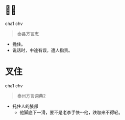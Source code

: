 # 𠞊住
cha1 chv
> 泰县方言志
- 挽住。
- 说话时，中途有误，遭人指责。


# 叉住
cha1 chv
> 泰州方言词典2
- 托住人的腋部
  - 他脚底下一滑，要不是老李手快～他，跌咖来不得轻。